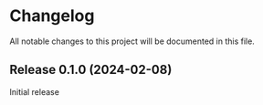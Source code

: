 # Changelog

All notable changes to this project will be documented in this file.

## Release 0.1.0 (2024-02-08)

Initial release

